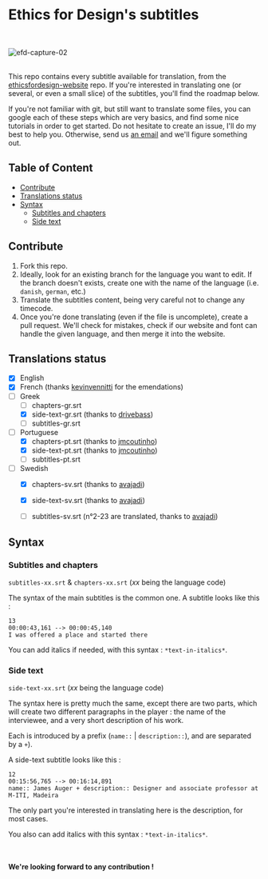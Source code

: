 # Ethics for Design's subtitles
<br/>

![efd-capture-02](https://user-images.githubusercontent.com/14079751/31292239-f5f3c12a-aad2-11e7-9139-a82a8b1e8ada.jpg)

<br/>This repo contains every subtitle available for translation, from the [ethicsfordesign-website](https://github.com/sylvainjule/ethicsfordesign-website) repo. If you're interested in translating one (or several, or even a small slice) of the subtitles, you'll find the roadmap below. 

If you're not familiar with git, but still want to translate some files, you can google each of these steps which are very basics, and find some nice tutorials in order to get started. Do not hesitate to create an issue, I'll do my best to help you. Otherwise, send us [an email](contact@ethicsfordesign.com) and we'll figure something out. 


## Table of Content

- [Contribute](#contribute)
- [Translations status](#translations-status)
- [Syntax](#syntax)
  * [Subtitles and chapters](#subtitles-and-chapters)
  * [Side text](#side-text)


## Contribute

1. Fork this repo.
2. Ideally, look for an existing branch for the language you want to edit. If the branch doesn't exists, create one with the name of the language (i.e. `danish`, `german`, etc.)
3. Translate the subtitles content, being very careful not to change any timecode.
4. Once you're done translating (even if the file is uncomplete), create a pull request. We'll check for mistakes, check if our website and font can handle the given language, and then merge it into the website.

## Translations status

- [x] English
- [x] French (thanks [kevinvennitti](https://github.com/kevinvennitti) for the emendations)
- [ ] Greek
  * [ ] chapters-gr.srt
  * [x] side-text-gr.srt (thanks to [drivebass](https://github.com/drivebass))
  * [ ] subtitles-gr.srt
- [ ] Portuguese
  * [x] chapters-pt.srt (thanks to [jmcoutinho](https://github.com/jmcoutinho))
  * [x] side-text-pt.srt (thanks to [jmcoutinho](https://github.com/avajadi))
  * [ ] subtitles-pt.srt
- [ ] Swedish
  * [x] chapters-sv.srt (thanks to [avajadi](https://github.com/avajadi))
  * [x] side-text-sv.srt (thanks to [avajadi](https://github.com/avajadi))
  * [ ] subtitles-sv.srt (n°2-23 are translated, thanks to [avajadi](https://github.com/avajadi))



##  Syntax


### Subtitles and chapters 

`subtitles-xx.srt` & `chapters-xx.srt` (*xx* being the language code)

The syntax of the main subtitles is the common one. A subtitle looks like this :

```
13
00:00:43,161 --> 00:00:45,140
I was offered a place and started there
```

You can add italics if needed, with this syntax : `*text-in-italics*`.

### Side text

`side-text-xx.srt` (*xx* being the language code)

The syntax here is pretty much the same, except there are two parts, which will create two different paragraphs in the player : the name of the interviewee, and a very short description of his work.

Each is introduced by a prefix (`name::` | `description::`), and are separated by a ` + `).

A side-text subtitle looks like this :

```
12
00:15:56,765 --> 00:16:14,891
name:: James Auger + description:: Designer and associate professor at M-ITI, Madeira
```

The only part you're interested in translating here is the description, for most cases.

You also can add italics with this syntax : `*text-in-italics*`.

<br><br>
**We're looking forward to any contribution !**